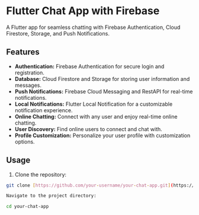 # Flutter Chat App with Firebase

A Flutter app for seamless chatting with Firebase Authentication, Cloud Firestore, Storage, and Push Notifications.

## Features

- **Authentication:** Firebase Authentication for secure login and registration.
- **Database:** Cloud Firestore and Storage for storing user information and messages.
- **Push Notifications:** Firebase Cloud Messaging and RestAPI for real-time notifications.
- **Local Notifications:** Flutter Local Notification for a customizable notification experience.
- **Online Chatting:** Connect with any user and enjoy real-time online chatting.
- **User Discovery:** Find online users to connect and chat with.
- **Profile Customization:** Personalize your user profile with customization options.

## Usage

1. Clone the repository:

```bash
git clone [https://github.com/your-username/your-chat-app.git](https://github.com/hafizramiz/online_chat.git)

Navigate to the project directory:

cd your-chat-app


